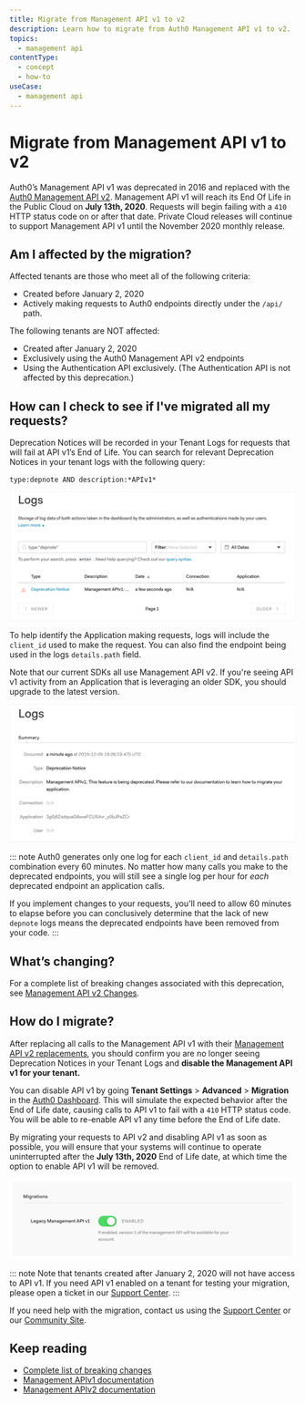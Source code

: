 ```yaml
---
title: Migrate from Management API v1 to v2
description: Learn how to migrate from Auth0 Management API v1 to v2.
topics:
  - management api
contentType: 
  - concept
  - how-to 
useCase:
  - management api
---
```

# Migrate from Management API v1 to v2

Auth0’s Management API v1 was deprecated in 2016 and replaced with the [Auth0 Management API v2](/api/management/v2/). Management API v1 will reach its End Of Life in the Public Cloud on **July 13th, 2020**. Requests will begin failing with a `410` HTTP status code on or after that date. Private Cloud releases will continue to support Management API v1 until the November 2020 monthly release.

## Am I affected by the migration?

Affected tenants are those who meet all of the following criteria:

* Created before January 2, 2020
* Actively making requests to Auth0 endpoints directly under the `/api/` path.

The following tenants are NOT affected:

* Created after January 2, 2020
* Exclusively using the Auth0 Management API v2 endpoints 
* Using the Authentication API exclusively. (The Authentication API is not affected by this deprecation.)
  
## How can I check to see if I've migrated all my requests?

Deprecation Notices will be recorded in your Tenant Logs for requests that will fail at API v1’s End of Life. You can search for relevant Deprecation Notices in your tenant logs with the following query: 

```
type:depnote AND description:*APIv1*
```

![Management API Version 1 Log Query](/media/articles/migrations/apiv1-log-query.png)

To help identify the Application making requests, logs will include the `client_id` used to make the request. You can also find the endpoint being used in the logs `details.path` field.

Note that our current SDKs all use Management API v2. If you're seeing API v1 activity from an Application that is leveraging an older SDK, you should upgrade to the latest version.

![Management API Versiion 1 Log Example](/media/articles/migrations/apiv1-log-example.png)

::: note
Auth0 generates only one log for each `client_id` and `details.path` combination every 60 minutes. No matter how many calls you make to the deprecated endpoints, you will still see a single log per hour for *each* deprecated endpoint an application calls.

If you implement changes to your requests, you'll need to allow 60 minutes to elapse before you can conclusively determine that the lack of new `depnote` logs means the deprecated endpoints have been removed from your code.
:::

## What’s changing?

For a complete list of breaking changes associated with this deprecation, see [Management API v2 Changes](/api/management/v2/changes).

## How do I migrate?

After replacing all calls to the Management API v1 with their [Management API v2 replacements](/api/management/v2/changes), you should confirm you are no longer seeing Deprecation Notices in your Tenant Logs and **disable the Management API v1 for your tenant.** 

You can disable API v1 by going **Tenant Settings** > **Advanced** > **Migration** in the [Auth0 Dashboard](http://manage.auth0.com/). This will simulate the expected behavior after the End of Life date, causing calls to API v1 to fail with a `410` HTTP status code. You will be able to re-enable API v1 any time before the End of Life date.

By migrating your requests to API v2 and disabling API v1 as soon as possible, you will ensure that your systems will continue to operate uninterrupted after the **July 13th, 2020** End of Life date, at which time the option to enable API v1 will be removed.

![Toggle Management API Version](/media/articles/migrations/apiv1-toggle.png)

::: note
Note that tenants created after January 2, 2020 will not have access to API v1. If you need API v1 enabled on a tenant for testing your migration, please open a ticket in our [Support Center](https://support.auth0.com/tickets).
:::
 
If you need help with the migration, contact us using the [Support Center](https://support.auth0.com/) or our [Community Site](https://community.auth0.com/c/auth0-community/Migrations).

## Keep reading
* [Complete list of breaking changes](/api/management/v2/changes)
* [Management APIv1 documentation](/api/management/v1)
* [Management APIv2 documentation](/api/management/v2)
